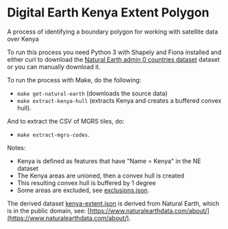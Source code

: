 # Digital Earth Kenya Extent Polygon

A process of identifying a boundary polygon for working with satellite data over Kenya

To run this process you need Python 3 with Shapely and Fiona installed and either curl to download the [Natural Earth admin 0 countries dataset](https://www.naturalearthdata.com/http//www.naturalearthdata.com/download/10m/cultural/ne_10m_admin_0_countries.zip) dataset or you can manually download it. 

To run the process with Make, do the following:

- `make get-natural-earth`  (downloads the source data)
- `make extract-kenya-hull` (extracts Kenya and creates a buffered convex hull).

And to extract the CSV of MGRS tiles, do:

- `make extract-mgrs-codes`.

Notes:

- Kenya is defined as features that have "Name = Kenya" in the NE dataset
- The Kenya areas are unioned, then a convex hull is created
- This resulting convex hull is buffered by 1 degree
- Some areas are excluded, see [exclusions.json](data/exclusions.json).

The derived dataset [kenya-extent.json](kenya-extent.json) is derived from Natural Earth, which is in the public domain, see: [https://www.naturalearthdata.com/about/](https://www.naturalearthdata.com/about/).
